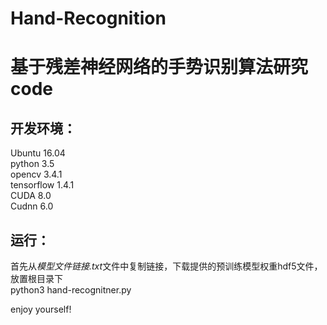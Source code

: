 # Hand-Recognition
基于残差神经网络的手势识别算法研究code<br> 
==================================
开发环境：<br> 
-------------
Ubuntu 16.04<br>
python 3.5<br>
opencv 3.4.1<br>
tensorflow 1.4.1<br>
CUDA 8.0<br>
Cudnn 6.0<br>

运行：<br> 
-------------
首先从*模型文件链接.txt*文件中复制链接，下载提供的预训练模型权重hdf5文件，放置根目录下<br>
python3 hand-recognitner.py

enjoy yourself!
